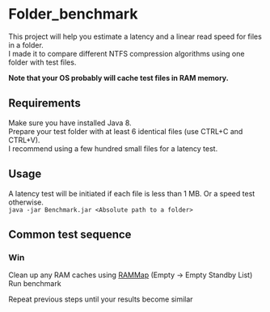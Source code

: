 # Folder_benchmark

This project will help you estimate a latency and a linear read speed for files in a folder.  
I made it to compare different NTFS compression algorithms using one folder with test files.  

**Note that your OS probably will cache test files in RAM memory.**

## Requirements
Make sure you have installed Java 8.  
Prepare your test folder with at least 6 identical files (use CTRL+C and CTRL+V).  
I recommend using a few hundred small files for a latency test.

## Usage
A latency test will be initiated if each file is less than 1 MB. Or a speed test otherwise.  
`java -jar Benchmark.jar <Absolute path to a folder>`

## Common test sequence
### Win
Clean up any RAM caches using [RAMMap](https://learn.microsoft.com/en-us/sysinternals/downloads/rammap) (Empty -> Empty Standby List)  
Run benchmark  

Repeat previous steps until your results become similar
